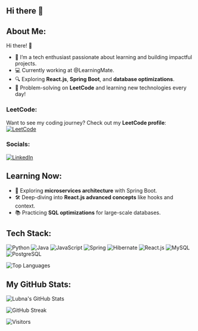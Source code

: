 ## Hi there 👋

<!--
**lubie-max/lubie-max** is a ✨ _special_ ✨ repository because its `README.md` (this file) appears on your GitHub profile.

Here are some ideas to get you started:

-->

## About Me:
Hi there! 👋  
- 🌱 I’m a tech enthusiast passionate about learning and building impactful projects.  
- 💻 Currently working at @LearningMate.  
- 🔍 Exploring **React.js**, **Spring Boot**, and **database optimizations**.  
- 🌟 Problem-solving on **LeetCode** and learning new technologies every day!  



### LeetCode:
Want to see my coding journey? Check out my **LeetCode profile**:  
[![LeetCode](https://img.shields.io/badge/LeetCode-FFA116?logo=leetcode&logoColor=white&style=for-the-badge)](https://leetcode.com/Lubiey/)  

### Socials:
[![LinkedIn](https://img.shields.io/badge/LinkedIn-blue?logo=linkedin)](https://www.linkedin.com/in/lubna-shaikh-582a9a255/)  




## Learning Now:
- 🌱 Exploring **microservices architecture** with Spring Boot.  
- 🛠️ Deep-diving into **React.js advanced concepts** like hooks and context.  
- 📚 Practicing **SQL optimizations** for large-scale databases.  



## Tech Stack:
![Python](https://img.shields.io/badge/Python-%233B8D99.svg?style=for-the-badge&logo=python&logoColor=white)
![Java](https://img.shields.io/badge/Java-%23E34A86.svg?style=for-the-badge&logo=java&logoColor=white) 
![JavaScript](https://img.shields.io/badge/JavaScript-%23F7DF1E.svg?style=for-the-badge&logo=javascript&logoColor=black) 
![Spring](https://img.shields.io/badge/Spring-%236DB33F.svg?style=for-the-badge&logo=spring&logoColor=white) 
![Hibernate](https://img.shields.io/badge/Hibernate-%232E8B57.svg?style=for-the-badge&logo=hibernate&logoColor=white) 
![React.js](https://img.shields.io/badge/React-%2320232a.svg?style=for-the-badge&logo=react&logoColor=61DAFB) 
![MySQL](https://img.shields.io/badge/MySQL-%234479A1.svg?style=for-the-badge&logo=mysql&logoColor=white) 
![PostgreSQL](https://img.shields.io/badge/PostgreSQL-%23336791.svg?style=for-the-badge&logo=postgresql&logoColor=white)



![Top Languages](https://github-readme-stats.vercel.app/api/top-langs/?username=lubie-max&layout=compact&theme=radical)  


## My GitHub Stats:
![Lubna's GitHub Stats](https://github-readme-stats.vercel.app/api?username=lubie-max&show_icons=true&theme=radical)

![GitHub Streak](https://streak-stats.demolab.com?user=lubie-max&theme=radical&date_format=M%20j%5B%2C%20Y%5D)


![Visitors](https://visitor-badge.glitch.me/badge?page_id=lubie-max)



